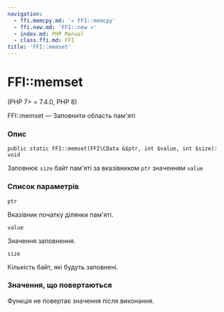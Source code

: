 ```yaml
---
navigation:
  - ffi.memcpy.md: '« FFI::memcpy'
  - ffi.new.md: 'FFI::new »'
  - index.md: PHP Manual
  - class.ffi.md: FFI
title: 'FFI::memset'
---
```

# FFI::memset

(PHP 7> = 7.4.0, PHP 8)

FFI::memset — Заповнити область пам'яті

### Опис

```methodsynopsis
public static FFI::memset(FFI\CData &$ptr, int $value, int $size): void
```

Заповнює `size` байт пам'яті за вказівником `ptr` значенням `value`

### Список параметрів

`ptr`

Вказівник початку ділянки пам'яті.

`value`

Значення заповнення.

`size`

Кількість байт, які будуть заповнені.

### Значення, що повертаються

Функція не повертає значення після виконання.
